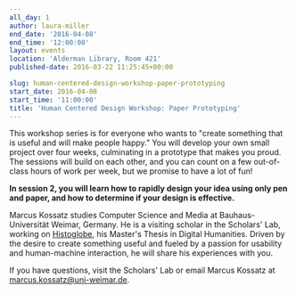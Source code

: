 ```yaml
---
all_day: 1
author: laura-miller
end_date: '2016-04-08'
end_time: '12:00:00'
layout: events
location: 'Alderman Library, Room 421'
published-date: 2016-03-22 11:25:45+00:00

slug: human-centered-design-workshop-paper-prototyping
start_date: 2016-04-08
start_time: '11:00:00'
title: 'Human Centered Design Workshop: Paper Prototyping'
---
```










This workshop series is for everyone who wants to "create something that is useful and will make people happy.” You will develop your own small project over four weeks, culminating in a prototype that makes you proud.  The sessions will build on each other, and you can count on a few out-of-class hours of work per week, but we promise to have a lot of fun!










**In session 2, you will learn how to rapidly design your idea using only pen and paper, and how to determine if your design is effective.**























Marcus Kossatz studies Computer Science and Media at Bauhaus-Universität Weimar, Germany. He is a visiting scholar in the Scholars' Lab, working on [Histoglobe](http://www.histoglobe.com/#), his Master's Thesis in Digital Humanities. Driven by the desire to create something useful and fueled by a passion for usability and human-machine interaction, he will share his experiences with you.














If you have questions, visit the Scholars' Lab or email Marcus Kossatz at [marcus.kossatz@uni-weimar.de](mailto:marcus.kossatz@uni-weimar.de).

